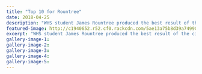 ```yaml
---
title: "Top 10 for Rountree"
date: 2018-04-25
description: "WHS student James Rountree produced the best result of the city's juniors at the NZ Jnr MX Champs..."
featured-image: http://c1940652.r52.cf0.rackcdn.com/5ae13a75b8d39a7499001742/James-rountree-chron-25-april.jpg
excerpt: "WHS student James Rountree produced the best result of the city's juniors at the NZ Junior Motocross Champs."
gallery-image-1: 
gallery-image-2: 
gallery-image-3: 
gallery-image-4: 
gallery-image-5: 
---
```

